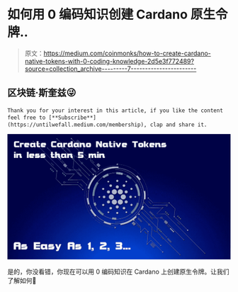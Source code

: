 # 如何用 0 编码知识创建 Cardano 原生令牌..

> 原文：<https://medium.com/coinmonks/how-to-create-cardano-native-tokens-with-0-coding-knowledge-2d5e3f772489?source=collection_archive---------7----------------------->

## 区块链·斯奎兹😜

```
Thank you for your interest in this article, if you like the content feel free to [**Subscribe**](https://untilwefall.medium.com/membership), clap and share it.
```

![](img/3d3f2679ca40ef5f4430da32edabadcf.png)

是的，你没看错，你现在可以用 0 编码知识在 Cardano 上创建原生令牌。让我们了解如何🤔